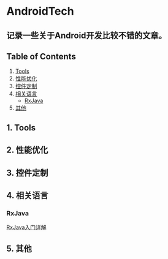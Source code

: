 # AndroidTech
## 记录一些关于Android开发比较不错的文章。
## Table of Contents
1. [Tools](#1-tools)
2. [性能优化]()
3. [控件定制]()
4. [相关语言](#4-相关语言)
	- [RxJava](#rxjavaa)
5. [其他]()

## 1. Tools
## 2. 性能优化
## 3. 控件定制
## 4. 相关语言
### RxJava
[RxJava入门详解](http://gold.xitu.io/entry/561b2c1860b2b90b56881f83)
	
## 5. 其他

